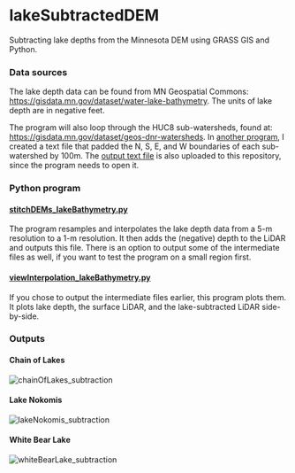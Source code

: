 # lakeSubtractedDEM
Subtracting lake depths from the Minnesota DEM using GRASS GIS and Python.

### Data sources
The lake depth data can be found from MN Geospatial Commons: https://gisdata.mn.gov/dataset/water-lake-bathymetry. The units of lake depth are in negative feet.

The program will also loop through the HUC8 sub-watersheds, found at: https://gisdata.mn.gov/dataset/geos-dnr-watersheds. In [another program](https://github.com/MNiMORPH/GRASS-drainageDitches/blob/main/grassScript.py), I created a text file that padded the N, S, E, and W boundaries of each sub-watershed by 100m. The [output text file](https://github.com/uashrani/lakeSubtractedDEM/blob/main/wsBuffer.txt) is also uploaded to this repository, since the program needs to open it. 

### Python program
#### [stitchDEMs_lakeBathymetry.py](https://github.com/uashrani/lakeSubtractedDEM/blob/main/stitchDEMs_lakeBathymetry.py)
The program resamples and interpolates the lake depth data from a 5-m resolution to a 1-m resolution. It then adds the (negative) depth to the LiDAR and outputs this file. There is an option to output some of the intermediate files as well, if you want to test the program on a small region first.

#### [viewInterpolation_lakeBathymetry.py](https://github.com/uashrani/lakeSubtractedDEM/blob/main/viewInterpolation_lakeBathymetry.py)
If you chose to output the intermediate files earlier, this program plots them. It plots lake depth, the surface LiDAR, and the lake-subtracted LiDAR side-by-side.  

### Outputs
#### Chain of Lakes
![chainOfLakes_subtraction](https://github.com/user-attachments/assets/cb29d8ef-d365-46ac-94bd-3f607e1fbe05)

#### Lake Nokomis
![lakeNokomis_subtraction](https://github.com/user-attachments/assets/28ec89d5-378d-4a2f-b54a-b0bf1e7ec336)

#### White Bear Lake
![whiteBearLake_subtraction](https://github.com/user-attachments/assets/8271754e-c299-4dac-bb6b-b999f425ea06)
